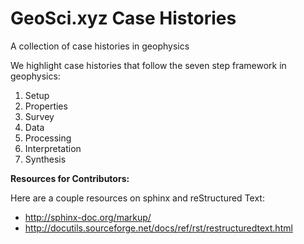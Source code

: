 # GeoSci.xyz Case Histories

A collection of case histories in geophysics

We highlight case histories that follow the seven step framework in geophysics:

1. Setup
2. Properties
3. Survey
4. Data
5. Processing
6. Interpretation 
7. Synthesis

**Resources for Contributors:**

Here are a couple resources on sphinx and reStructured Text:

- http://sphinx-doc.org/markup/
- http://docutils.sourceforge.net/docs/ref/rst/restructuredtext.html


